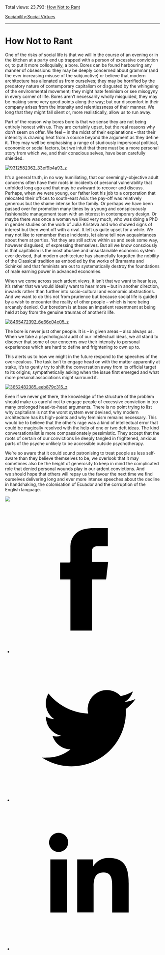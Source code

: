 Total views: 23,793: [How Not to Rant](https://www.theschooloflife.com/thebookoflife/how-not-to-rant/)

[Sociability:](https://www.theschooloflife.com/thebookoflife/category/sociability/)[Social Virtues](https://www.theschooloflife.com/thebookoflife/category/sociability/social-virtues/)

* * *

# How Not to Rant
<style>
						.alignnone {
  display: block;
  margin-left: auto;
  margin-right: auto;
  align: center:
}

.addtoany_share_save_container {
display:none;
}

.wp-block-image {
		display: block;
  margin-left: auto;
  margin-right: auto;
  width: 50%;
}

.aligncenter {
display: block;
  margin-left: auto;
  margin-right: auto;
  align: center:
}

@media only screen and (max-width: 500px) {
  .wp-block-image {
		display: block;
  margin-left: auto;
  margin-right: auto;
  width: 100%;
} }

h1 {max-width: 600px !important;
}
.s18-single-post .content-area .site-main article .post-cat-header-display + .old-wrapper p {
    font-size: 1.200em
}
						</style>

One of the risks of social life is that we will in the course of an evening or in the kitchen at a party end up trapped with a person of excessive conviction or, to put it more colloquially, a bore. Bores can be found harbouring any manner of obsessions: they may be deeply concerned about grammar (and the ever increasing misuse of the subjunctive) or believe that modern architecture has alienated us from ourselves; they may be horrified by the predatory nature of contemporary capitalism or disgusted by the whingeing of the environmental movement; they might hate feminism or see misogyny in every corner of life. Bores aren’t necessarily wholly misguided, they may be making some very good points along the way; but our discomfort in their company arises from the intensity and relentlessness of their manner. We long that they might fall silent or, more realistically, allow us to run away.

Part of the reason why bores bore is that we sense they are not being entirely honest with us. They are certainly upset, but the real reasons why don’t seem on offer. We feel – in the midst of their explanations – that their intensity is drawing heat from a source beyond the argument as they define it. They may well be emphasising a range of studiously impersonal political, economic or social factors, but we intuit that there must be a more personal story from which we, and their conscious selves, have been carefully shielded.

[![9312582362_33ef9b4a93_z](https://www.theschooloflife.com/thebookoflife/wp-content/uploads/2016/10/9312582362_33ef9b4a93_z.jpg)](http://www.thebookoflife.org/wp-content/uploads/2016/10/9312582362_33ef9b4a93_z.jpg)

It’s a general truth, in no way humiliating, that our seemingly-objective adult concerns often have their roots in incidents of personal vulnerability that unfolded long ago and that may be awkward to recover and discuss. Perhaps, when we were young, our father lost his job to a corporation that relocated their offices to south-east Asia: the pay-off was relatively generous but the shame intense for the family. Or perhaps we have been passed over for promotion many times by a young and conspicuously fashionable management team with an interest in contemporary design. Or maybe there was once a woman we liked very much, who was doing a PhD in gender studies on the work of Julia Kristeva and who showed signs of interest but then went off with a rival. It left us quite upset for a while. We may not like to remember these incidents, let alone tell new acquaintances about them at parties. Yet they are still active within us and seek some way, however disguised, of expressing themselves. But all we know consciously is that capitalism is the most abusive and unsustainable economic system ever devised, that modern architecture has shamefully forgotten the nobility of the Classical tradition as embodied by the works of Bramante and Schinkel and that feminists are out to systematically destroy the foundations of male earning power in advanced economies.

When we come across such ardent views, it isn’t that we want to hear less, it’s rather that we would ideally want to hear more – but in another direction, inwards rather than further into socio-cultural and economic abstractions. And we want to do this not from prurience but because social life is guided by a wish to encounter the reality of other people – which is here being arcanely denied. Our boredom is at base an impatient resentment at being held at bay from the genuine traumas of another’s life.

[![8465472392_6e66c04c05_z](https://www.theschooloflife.com/thebookoflife/wp-content/uploads/2016/10/8465472392_6e66c04c05_z.jpg)](http://www.thebookoflife.org/wp-content/uploads/2016/10/8465472392_6e66c04c05_z.jpg)

The bore is never just other people. It is – in given areas – also always us. When we take a psychological audit of our intellectual ideas, we all stand to discover that some of our concerns owe their intensity to personal experiences which are hard to define and frightening to own up to.

This alerts us to how we might in the future respond to the speeches of the over-zealous. The task isn’t to engage head on with the matter apparently at stake, it’s to gently try to shift the conversation away from its official target to its origins; sympathetically asking when the issue first emerged and what more personal associations might surround it.

[![3652482385_eeb879c315_z](https://www.theschooloflife.com/thebookoflife/wp-content/uploads/2016/10/3652482385_eeb879c315_z.jpg)](http://www.thebookoflife.org/wp-content/uploads/2016/10/3652482385_eeb879c315_z.jpg)

Even if we never get there, the knowledge of the structure of the problem should make us careful not to engage people of excessive conviction in too many prolonged head-to-head arguments. There is no point trying to list why capitalism is not the worst system ever devised, why modern architecture has its high-points and why feminism remains necessary. This would be to believe that the other’s rage was a kind of intellectual error that could be magically resolved&nbsp;with the help of&nbsp;one or two deft ideas. The kind conversationalist is more compassionately pessimistic. They accept that the roots of certain of our convictions lie deeply tangled in frightened, anxious parts of the psyche unlikely to be accessible outside psychotherapy.

We’re so aware that it could sound patronising to treat people as less self-aware than they believe themselves to be, we overlook that it may sometimes also be the height of generosity to keep in mind the complicated role that denied personal wounds play in our ardent convictions. And we&nbsp;should hope that others will repay us the favour the next time we find ourselves delivering long and ever more intense speeches about the decline in handshaking, the colonisation of Ecuador and the corruption of the English language.

[![](https://img.youtube.com/vi/gaDPUqL1x4E/0.jpg)](https://www.youtube.com/embed/gaDPUqL1x4E?ecver=2 '')
<style>
    .iframe-class { display: block !important; }
</style>

- [<svg xmlns="http://www.w3.org/2000/svg" viewbox="0 0 26 26"><title>Facebook</title>
                    <g>
                        <path d="M8.38,10H9.92c.2,0,.29,0,.29-.28,0-.82,0-1.64,0-2.46a3.05,3.05,0,0,1,2.57-3.15A7.22,7.22,0,0,1,14,3.95c.86,0,1.71,0,2.57,0h.25v3.2h-2A.85.85,0,0,0,14,8c0,.62,0,1.24,0,1.91h2.87L16.51,13H14v9H10.21V13H8.38Z"></path>
                    </g>
                </svg>](http://www.facebook.com/sharer/sharer.php?u=https://www.theschooloflife.com/thebookoflife/how-not-to-rant/)
- [<svg xmlns="http://www.w3.org/2000/svg" viewbox="0 0 26 26"><title>Twitter</title>
                    <path d="M21.69,7.9a6.75,6.75,0,0,1-1.94.53,3.39,3.39,0,0,0,1.48-1.87,6.76,6.76,0,0,1-2.14.82,3.38,3.38,0,0,0-5.75,3.08,9.59,9.59,0,0,1-7-3.53,3.38,3.38,0,0,0,1,4.51A3.36,3.36,0,0,1,5.89,11v0A3.38,3.38,0,0,0,8.6,14.37a3.39,3.39,0,0,1-1.53.06,3.38,3.38,0,0,0,3.15,2.35A6.78,6.78,0,0,1,6,18.22a6.87,6.87,0,0,1-.81,0A9.6,9.6,0,0,0,20,10.08q0-.22,0-.44A6.86,6.86,0,0,0,21.69,7.9Z"></path>
                </svg>](http://twitter.com/share?url=https://www.theschooloflife.com/thebookoflife/how-not-to-rant/&text=&via=theschooloflife)
- [<svg xmlns="http://www.w3.org/2000/svg" viewbox="0 0 26 26"><title>LinkedIn</title>
<path class="cls-2" d="M6.67,10H9.58v9.36H6.67ZM8.13,5.32A1.69,1.69,0,1,1,6.44,7,1.69,1.69,0,0,1,8.13,5.32"></path><path class="cls-2" d="M11.41,10H14.2v1.28h0A3.06,3.06,0,0,1,17,9.75c2.95,0,3.49,1.94,3.49,4.46v5.14H17.57V14.79c0-1.09,0-2.48-1.51-2.48s-1.75,1.18-1.75,2.4v4.63H11.41Z"></path></svg>](https://www.linkedin.com/shareArticle?mini=true&url=https://www.theschooloflife.com/thebookoflife/how-not-to-rant/)
